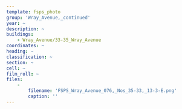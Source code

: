 ```yaml
---
template: fsps_photo
group: 'Wray_Avenue,_continued'
year: ~
description: ~
buildings:
    - Wray_Avenue/33-35_Wray_Avenue
coordinates: ~
heading: ~
classification: ~
section: ~
cell: ~
film_roll: ~
files:
    -
        filename: 'FSPS_Wray_Avenue_076,_Nos_35-33,_13-3-E.png'
        caption: ''
---
```

